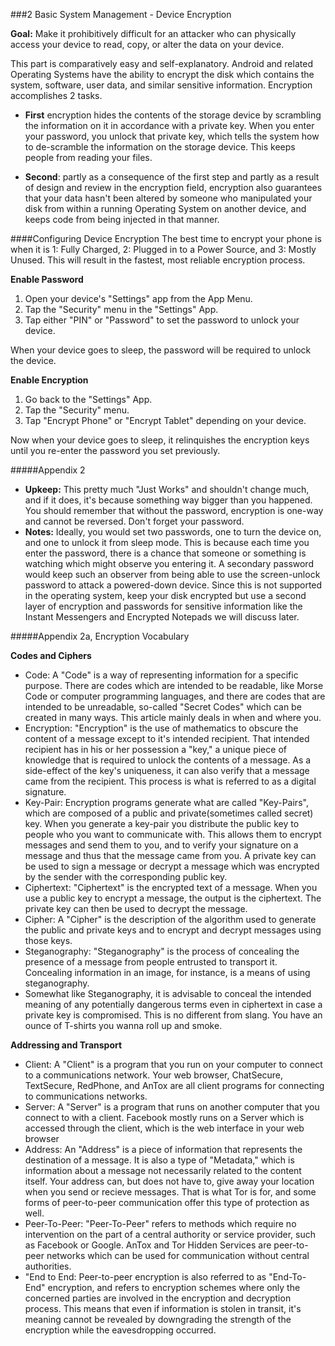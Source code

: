 ###2 Basic System Management - Device Encryption

**Goal:** Make it prohibitively difficult for an attacker who can physically
access your device to read, copy, or alter the data on your device.

This part is comparatively easy and self-explanatory. Android and related
Operating Systems have the ability to encrypt the disk which contains the
system, software, user data, and similar sensitive information. Encryption
accomplishes 2 tasks.

  * **First** encryption hides the contents of the storage device by scrambling
the information on it in accordance with a private key. When you enter your
password, you unlock that private key, which tells the system how to de-scramble
the information on the storage device. This keeps people from reading your
files.

  * **Second**: partly as a consequence of the first step and partly as a result
of design and review in the encryption field, encryption also guarantees that
your data hasn't been altered by someone who manipulated your disk from within
a running Operating System on another device, and keeps code from being injected
in that manner.

####Configuring Device Encryption
The best time to encrypt your phone is when it is 1: Fully Charged, 2: Plugged
in to a Power Source, and 3: Mostly Unused. This will result in the fastest,
most reliable encryption process.

**Enable Password**

  1. Open your device's "Settings" app from the App Menu.
  2. Tap the "Security" menu in the "Settings" App.
  3. Tap either "PIN" or "Password" to set the password to unlock your device.

When your device goes to sleep, the password will be required to unlock the
device.

**Enable Encryption**

  1. Go back to the "Settings" App.
  2. Tap the "Security" menu.
  3. Tap "Encrypt Phone" or "Encrypt Tablet" depending on your device.

Now when your device goes to sleep, it relinquishes the encryption keys until
you re-enter the password you set previously.

#####Appendix 2
  * **Upkeep:** This pretty much "Just Works" and shouldn't change much, and if
it does, it's because something way bigger than you happened. You should
remember that without the password, encryption is one-way and cannot be
reversed. Don't forget your password.
  * **Notes:** Ideally, you would set two passwords, one to turn the device on,
and one to unlock it from sleep mode. This is because each time you enter the
password, there is a chance that someone or something is watching which might
observe you entering it. A secondary password would keep such an observer from
being able to use the screen-unlock password to attack a powered-down device.
Since this is not supported in the operating system, keep your disk encrypted
but use a second layer of encryption and passwords for sensitive information
like the Instant Messengers and Encrypted Notepads we will discuss later.

#####Appendix 2a, Encryption Vocabulary

**Codes and Ciphers**

  * Code: A "Code" is a way of representing information for a specific purpose.
There are codes which are intended to be readable, like Morse Code or computer
programming languages, and there are codes that are intended to be unreadable,
so-called "Secret Codes" which can be created in many ways. This article mainly
deals in when and where you.
  * Encryption: "Encryption" is the use of mathematics to obscure the content of
a message except to it's intended recipient. That intended recipient has in his
or her possession a "key," a unique piece of knowledge that is required to
unlock the contents of a message. As a side-effect of the key's uniqueness, it
can also verify that a message came from the recipient. This process is what is
referred to as a digital signature.
  * Key-Pair: Encryption programs generate what are called "Key-Pairs", which are
composed of a public and private(sometimes called secret) key. When you generate
a key-pair you distribute the public key to people who you want to communicate
with. This allows them to encrypt messages and send them to you, and to verify
your signature on a message and thus that the message came from you. A private
key can be used to sign a message or decrypt a message which was encrypted by
the sender with the corresponding public key.
  * Ciphertext: "Ciphertext" is the encrypted text of a message. When you use a
public key to encrypt a message, the output is the ciphertext. The private key
can then be used to decrypt the message.
  * Cipher: A "Cipher" is the description of the algorithm used to generate the
public and private keys and to encrypt and decrypt messages using those keys.
  * Steganography: "Steganography" is the process of concealing the presence of
a message from people entrusted to transport it. Concealing information in an
image, for instance, is a means of using steganography.
  * Somewhat like Steganography, it is advisable to conceal the intended meaning
of any potentially dangerous terms even in ciphertext in case a private key is
compromised. This is no different from slang. You have an ounce of T-shirts you
wanna roll up and smoke.

**Addressing and Transport**

  * Client: A "Client" is a program that you run on your computer to connect to
a communications network. Your web browser, ChatSecure, TextSecure, RedPhone,
and AnTox are all client programs for connecting to communications networks.
  * Server: A "Server" is a program that runs on another computer that you
connect to with a client. Facebook mostly runs on a Server which is accessed
through the client, which is the web interface in your web browser
  * Address: An "Address" is a piece of information that represents the
destination of a message. It is also a type of "Metadata," which is information
about a message not necessarily related to the content itself. Your address can,
but does not have to, give away your location when you send or recieve messages.
That is what Tor is for, and some forms of peer-to-peer communication offer
this type of protection as well.
  * Peer-To-Peer: "Peer-To-Peer" refers to methods which require no intervention
on the part of a central authority or service provider, such as Facebook or
Google. AnTox and Tor Hidden Services are peer-to-peer networks which can be 
used for communication without central authorities. 
  * "End to End: Peer-to-peer encryption is also referred to as "End-To-End"
encryption, and refers to encryption schemes where only the concerned parties 
are involved in the encryption and decryption process. This means that even if
information is stolen in transit, it's meaning cannot be revealed by downgrading
the strength of the encryption while the eavesdropping occurred.
